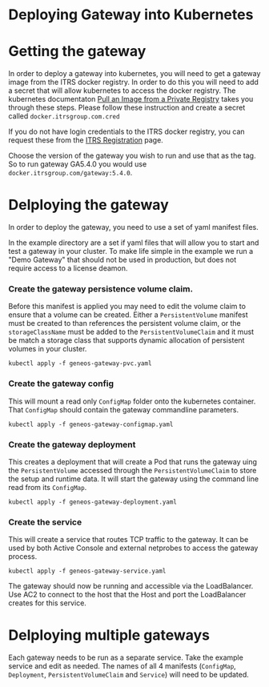 # Deploying Gateway into Kubernetes

# Getting the gateway
In order to deploy a gateway into kubernetes, you will need to get a gateway image from the ITRS docker registry.
In order to do this you will need to add a secret that will allow kubernetes to access the docker registry.
The kubernetes documentaton [Pull an Image from a Private Registry](https://kubernetes.io/docs/tasks/configure-pod-container/pull-image-private-registry/) takes you through these steps.
Please follow these instruction and create a secret called `docker.itrsgroup.com.cred`
 
If you do not have login credentials to the ITRS docker registry, you can request these from the [ITRS Registration](https://resources.itrsgroup.com/?register) page.

Choose the version of the gateway you wish to run and use that as the tag. So to run gateway GA5.4.0 you would use `docker.itrsgroup.com/gateway:5.4.0`.

# Delploying the gateway
In order to deploy the gateway, you need to use a set of yaml manifest files.

In the example directory are a set if yaml files that will allow you to start and test a gateway in your cluster.
To make life simple in the example we run a "Demo Gateway" that should not be used in production, 
but does not require access to a license deamon.


### Create the gateway persistence volume claim. 
Before this manifest is applied you may need to edit the volume claim to ensure that a volume can be created. 
Either a `PersistentVolume` manifest must be created to than references the persistent volume claim, 
or the `storageClassName` must be added to the `PersistentVolumeClaim` and it must be match a storage class 
that supports dynamic allocation of persistent volumes in your cluster.
```
kubectl apply -f geneos-gateway-pvc.yaml
```

### Create the gateway config
This will mount a read only `ConfigMap` folder onto the kubernetes container. That `ConfigMap` should contain the gateway commandline parameters. 
```
kubectl apply -f geneos-gateway-configmap.yaml
```

### Create the gateway deployment
This creates a deployment that will create a Pod that runs the gateway uing the `PersistentVolume` accessed through the `PersistentVolumeClaim` to store the setup and runtime data. It will start the gateway using the command line read from its `ConfigMap`.
```
kubectl apply -f geneos-gateway-deployment.yaml
```

### Create the service
This will create a service that routes TCP traffic to the gateway. It can be used by both Active Console and external netprobes to access the gateway process.

```
kubectl apply -f geneos-gateway-service.yaml
```

The gateway should now be running and accessible via the LoadBalancer.
Use AC2 to connect to the host that the Host and port the LoadBalancer creates for this service.

# Delploying multiple gateways

Each gateway needs to be run as a separate service.
Take the example service and edit as needed. 
The names of all 4 manifests (`ConfigMap`, `Deployment`, `PersistentVolumeClaim` and `Service`) will need to be updated.




